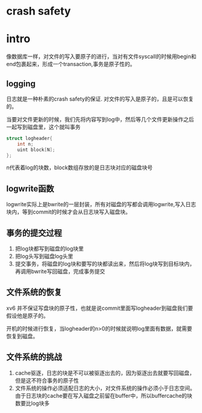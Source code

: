 # crash safety

#  intro
像数据库一样，对文件的写入要原子的进行，当对有文件syscall的时候用begin和end包裹起来，形成一个transaction,事务是原子性的。

## logging
日志就是一种朴素的crash safety的保证.
对文件的写入是原子的，且是可以恢复的。

当要对文件更新的时候，我们先将内容写到log中，然后等几个文件更新操作之后一起写到磁盘里，这个就叫事务


```c
struct logheader{
    int n;
    uint block[N];
};
```
n代表着log的块数，block数组存放的是日志块对应的磁盘块号

## logwrite函数
logwrite实际上是bwrite的一层封装，所有对磁盘的写都会调用logwrite,写入日志块内，等到commit的时候才会从日志块写入磁盘块。

## 事务的提交过程
1. 把log块都写到磁盘的log块里
2. 把log头写到磁盘log头里
3. 提交事务，将磁盘的log块和要写的块都读出来，然后将log块写到目标块内，再调用bwrite写回磁盘，完成事务提交


## 文件系统的恢复


xv6 并不保证写盘块的原子性，也就是说commit里面写logheader到磁盘我们要假设他是原子的。


开机的时候进行恢复，当logheader的n>0的时候就说明log里面有数据，就需要恢复到磁盘。

## 文件系统的挑战
1. cache驱逐，日志的块是不可以被驱逐出去的，因为驱逐出去就要写回磁盘，但是这不符合事务的原子性
2. 文件系统的操作必须适配日志的大小，对文件系统的操作必须小于日志空间。由于日志块的cache要在写入磁盘之前留在buffer中，所以buffercache的块数要比log块多

